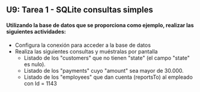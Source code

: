 ## U9: Tarea 1 - SQLite consultas simples

#### Utilizando la base de datos que se proporciona como ejemplo, realizar las siguientes actividades:

* Configura la conexión para acceder a la base de datos
* Realiza las siguientes consultas y muéstralas por pantalla
	* Listado de los "customers" que no tienen "state" (el campo "state" es nulo).
	* Listado de los "payments" cuyo "amount" sea mayor de 30.000.
	* Listado de los "employees" que dan cuenta (reportsTo) al empleado con Id = 1143